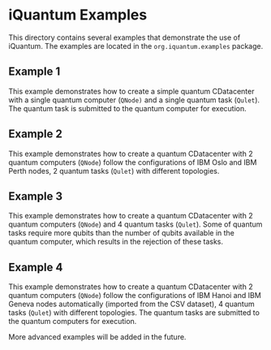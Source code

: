 # iQuantum Examples
This directory contains several examples that demonstrate the use of iQuantum. 
The examples are located in the `org.iquantum.examples` package. 

## Example 1
This example demonstrates how to create a simple quantum CDatacenter with a single quantum computer (`QNode)` and 
a single quantum task (`Qulet`). The quantum task is submitted to the quantum computer for execution.

## Example 2
This example demonstrates how to create a quantum CDatacenter with 2 quantum computers (`QNode`) follow the configurations 
of IBM Oslo and IBM Perth nodes, 2 quantum tasks (`Qulet`) with different topologies. 

## Example 3
This example demonstrates how to create a quantum CDatacenter with 2 quantum computers (`QNode`) and
4 quantum tasks (`Qulet`). Some of quantum tasks require more qubits than the number of qubits 
available in the quantum computer, which results in the rejection of these tasks.

## Example 4
This example demonstrates how to create a quantum CDatacenter with 2 quantum computers (`QNode`) follow the configurations
of IBM Hanoi and IBM Geneva nodes automatically (imported from the CSV dataset), 4 quantum tasks (`Qulet`) with different 
topologies. The quantum tasks are submitted to the quantum computers for execution.

More advanced examples will be added in the future.